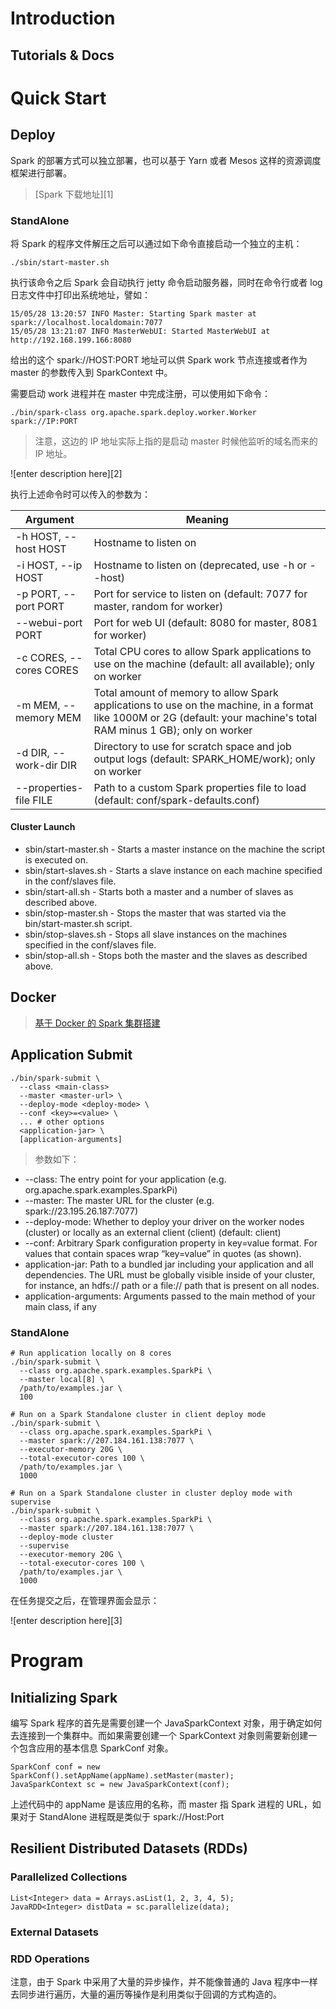 # Introduction

## Tutorials & Docs

# Quick Start

## Deploy

Spark 的部署方式可以独立部署，也可以基于 Yarn 或者 Mesos 这样的资源调度框架进行部署。

> [Spark 下载地址][1]

### StandAlone

将 Spark 的程序文件解压之后可以通过如下命令直接启动一个独立的主机：

```
./sbin/start-master.sh
```

执行该命令之后 Spark 会自动执行 jetty 命令启动服务器，同时在命令行或者 log 日志文件中打印出系统地址，譬如：

```
15/05/28 13:20:57 INFO Master: Starting Spark master at spark://localhost.localdomain:7077
15/05/28 13:21:07 INFO MasterWebUI: Started MasterWebUI at http://192.168.199.166:8080
```

给出的这个 spark://HOST:PORT 地址可以供 Spark work 节点连接或者作为 master 的参数传入到 SparkContext 中。

需要启动 work 进程并在 master 中完成注册，可以使用如下命令：

```
./bin/spark-class org.apache.spark.deploy.worker.Worker spark://IP:PORT
```

> 注意，这边的 IP 地址实际上指的是启动 master 时候他监听的域名而来的 IP 地址。

![enter description here][2]

执行上述命令时可以传入的参数为：

| Argument                | Meaning                                                                                                                                                               |
| ----------------------- | --------------------------------------------------------------------------------------------------------------------------------------------------------------------- |
| -h HOST, --host HOST    | Hostname to listen on                                                                                                                                                 |
| -i HOST, --ip HOST      | Hostname to listen on (deprecated, use -h or --host)                                                                                                                  |
| -p PORT, --port PORT    | Port for service to listen on (default: 7077 for master, random for worker)                                                                                           |
| --webui-port PORT       | Port for web UI (default: 8080 for master, 8081 for worker)                                                                                                           |
| -c CORES, --cores CORES | Total CPU cores to allow Spark applications to use on the machine (default: all available); only on worker                                                            |
| -m MEM, --memory MEM    | Total amount of memory to allow Spark applications to use on the machine, in a format like 1000M or 2G (default: your machine's total RAM minus 1 GB); only on worker |
| -d DIR, --work-dir DIR  | Directory to use for scratch space and job output logs (default: SPARK_HOME/work); only on worker                                                                     |
| --properties-file FILE  | Path to a custom Spark properties file to load (default: conf/spark-defaults.conf)                                                                                    |

#### Cluster Launch

* sbin/start-master.sh - Starts a master instance on the machine the script is executed on.
* sbin/start-slaves.sh - Starts a slave instance on each machine specified in the conf/slaves file.
* sbin/start-all.sh - Starts both a master and a number of slaves as described above.
* sbin/stop-master.sh - Stops the master that was started via the bin/start-master.sh script.
* sbin/stop-slaves.sh - Stops all slave instances on the machines specified in the conf/slaves file.
* sbin/stop-all.sh - Stops both the master and the slaves as described above.

## Docker

> [基于 Docker 的 Spark 集群搭建](http://blog.csdn.net/yeasy/article/details/48654965)

## Application Submit

```
./bin/spark-submit \
  --class <main-class>
  --master <master-url> \
  --deploy-mode <deploy-mode> \
  --conf <key>=<value> \
  ... # other options
  <application-jar> \
  [application-arguments]
```

> 参数如下：

* --class: The entry point for your application (e.g. org.apache.spark.examples.SparkPi)
* --master: The master URL for the cluster (e.g. spark://23.195.26.187:7077)
* --deploy-mode: Whether to deploy your driver on the worker nodes (cluster) or locally as an external client (client) (default: client)
* --conf: Arbitrary Spark configuration property in key=value format. For values that contain spaces wrap “key=value” in quotes (as shown).
* application-jar: Path to a bundled jar including your application and all dependencies. The URL must be globally visible inside of your cluster, for instance, an hdfs:// path or a file:// path that is present on all nodes.
* application-arguments: Arguments passed to the main method of your main class, if any

### StandAlone

```
# Run application locally on 8 cores
./bin/spark-submit \
  --class org.apache.spark.examples.SparkPi \
  --master local[8] \
  /path/to/examples.jar \
  100

# Run on a Spark Standalone cluster in client deploy mode
./bin/spark-submit \
  --class org.apache.spark.examples.SparkPi \
  --master spark://207.184.161.138:7077 \
  --executor-memory 20G \
  --total-executor-cores 100 \
  /path/to/examples.jar \
  1000

# Run on a Spark Standalone cluster in cluster deploy mode with supervise
./bin/spark-submit \
  --class org.apache.spark.examples.SparkPi \
  --master spark://207.184.161.138:7077 \
  --deploy-mode cluster
  --supervise
  --executor-memory 20G \
  --total-executor-cores 100 \
  /path/to/examples.jar \
  1000
```

在任务提交之后，在管理界面会显示：

![enter description here][3]

# Program

## Initializing Spark

编写 Spark 程序的首先是需要创建一个 JavaSparkContext 对象，用于确定如何去连接到一个集群中。而如果需要创建一个 SparkContext 对象则需要新创建一个包含应用的基本信息 SparkConf 对象。

```
SparkConf conf = new SparkConf().setAppName(appName).setMaster(master);
JavaSparkContext sc = new JavaSparkContext(conf);
```

上述代码中的 appName 是该应用的名称，而 master 指 Spark 进程的 URL，如果对于 StandAlone 进程既是类似于 spark://Host:Port

## Resilient Distributed Datasets (RDDs)

### Parallelized Collections

```
List<Integer> data = Arrays.asList(1, 2, 3, 4, 5);
JavaRDD<Integer> distData = sc.parallelize(data);
```

### External Datasets

### RDD Operations

注意，由于 Spark 中采用了大量的异步操作，并不能像普通的 Java 程序中一样去同步进行遍历，大量的遍历等操作是利用类似于回调的方式构造的。
